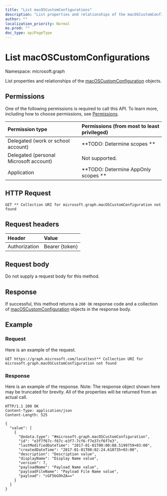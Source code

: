 ```yaml
---
title: "List macOSCustomConfigurations"
description: "List properties and relationships of the macOSCustomConfiguration objects."
author: ""
localization_priority: Normal
ms.prod: ""
doc_type: apiPageType
---
```


# List macOSCustomConfigurations

Namespace: microsoft.graph

List properties and relationships of the [macOSCustomConfiguration](../resources/macoscustomconfiguration.md) objects.

## Permissions
One of the following permissions is required to call this API. To learn more, including how to choose permissions, see [Permissions](/concepts/permissions-reference.md).

|Permission type|Permissions (from most to least privileged)|
|:---|:---|
|Delegated (work or school account)|**TODO: Determine scopes **|
|Delegated (personal Microsoft account)|Not supported.|
|Application|**TODO: Determine AppOnly scopes **|

## HTTP Request
<!-- {
  "blockType": "ignored"
}
-->
``` http
GET ** Collection URI for microsoft.graph.macOSCustomConfiguration not found
```

## Request headers
|Header|Value|
|:---|:---|
|Authorization|Bearer {token}|

## Request body
Do not supply a request body for this method.

## Response
If successful, this method returns a `200 OK` response code and a collection of [macOSCustomConfiguration](../resources/macoscustomconfiguration.md) objects in the response body.

## Example

### Request
Here is an example of the request.
<!-- {
  "blockType": "request",
  "name": "get_macoscustomconfiguration"
}
-->
``` http
GET https://graph.microsoft.com/localtest** Collection URI for microsoft.graph.macOSCustomConfiguration not found
```

### Response
Here is an example of the response. Note: The response object shown here may be truncated for brevity. All of the properties will be returned from an actual call.
<!-- {
  "blockType": "response",
  "truncated": true,
  "@odata.type": "collection(microsoft.graph.macoscustomconfiguration)"
}
-->
``` http
HTTP/1.1 200 OK
Content-Type: application/json
Content-Length: 525

{
  "value": [
    {
      "@odata.type": "#microsoft.graph.macOSCustomConfiguration",
      "id": "e3f7f67c-f67c-e3f7-7cf6-f7e37cf6f7e3",
      "lastModifiedDateTime": "2017-01-01T00:00:08.5199759+03:00",
      "createdDateTime": "2017-01-01T00:02:24.618735+03:00",
      "description": "Description value",
      "displayName": "Display Name value",
      "version": 7,
      "payloadName": "Payload Name value",
      "payloadFileName": "Payload File Name value",
      "payload": "cGF5bG9hZA=="
    }
  ]
}
```

